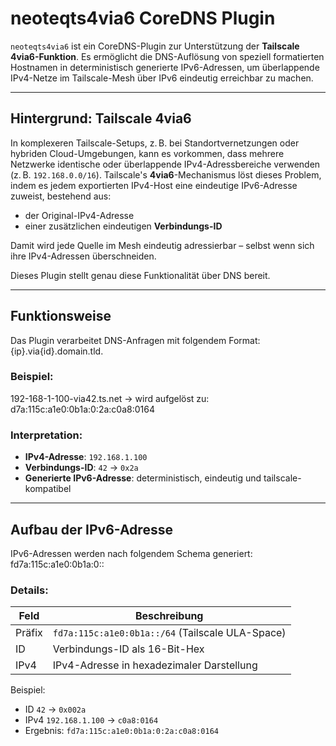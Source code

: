 # neoteqts4via6 CoreDNS Plugin

`neoteqts4via6` ist ein CoreDNS-Plugin zur Unterstützung der **Tailscale 4via6-Funktion**. Es ermöglicht die DNS-Auflösung von speziell formatierten Hostnamen in deterministisch generierte IPv6-Adressen, um überlappende IPv4-Netze im Tailscale-Mesh über IPv6 eindeutig erreichbar zu machen.

---

## Hintergrund: Tailscale 4via6

In komplexeren Tailscale-Setups, z. B. bei Standortvernetzungen oder hybriden Cloud-Umgebungen, kann es vorkommen, dass mehrere Netzwerke identische oder überlappende IPv4-Adressbereiche verwenden (z. B. `192.168.0.0/16`). Tailscale's **4via6**-Mechanismus löst dieses Problem, indem es jedem exportierten IPv4-Host eine eindeutige IPv6-Adresse zuweist, bestehend aus:

- der Original-IPv4-Adresse
- einer zusätzlichen eindeutigen **Verbindungs-ID**

Damit wird jede Quelle im Mesh eindeutig adressierbar – selbst wenn sich ihre IPv4-Adressen überschneiden.

Dieses Plugin stellt genau diese Funktionalität über DNS bereit.

---

## Funktionsweise

Das Plugin verarbeitet DNS-Anfragen mit folgendem Format: {ip}.via{id}.domain.tld.

### Beispiel:
192-168-1-100-via42.ts.net → wird aufgelöst zu: d7a:115c:a1e0:0b1a:0:2a:c0a8:0164

### Interpretation:

- **IPv4-Adresse**: `192.168.1.100`
- **Verbindungs-ID**: `42` → `0x2a`
- **Generierte IPv6-Adresse**: deterministisch, eindeutig und tailscale-kompatibel

---

## Aufbau der IPv6-Adresse

IPv6-Adressen werden nach folgendem Schema generiert:
fd7a:115c:a1e0:0b1a:0::

### Details:

| Feld       | Beschreibung                                      |
|------------|---------------------------------------------------|
| Präfix     | `fd7a:115c:a1e0:0b1a::/64` (Tailscale ULA-Space)  |
| ID         | Verbindungs-ID als 16-Bit-Hex                     |
| IPv4       | IPv4-Adresse in hexadezimaler Darstellung         |

Beispiel:

- ID `42` → `0x002a`
- IPv4 `192.168.1.100` → `c0a8:0164`
- Ergebnis: `fd7a:115c:a1e0:0b1a:0:2a:c0a8:0164`


